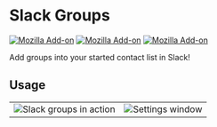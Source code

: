 # Slack Groups

[![Mozilla Add-on](https://img.shields.io/amo/v/slack-groups.svg)](https://addons.mozilla.org/firefox/addon/slack-groups/)
[![Mozilla Add-on](https://img.shields.io/amo/stars/slack-groups.svg)](https://addons.mozilla.org/firefox/addon/slack-groups/reviews/)
[![Mozilla Add-on](https://img.shields.io/amo/users/slack-groups.svg)](https://addons.mozilla.org/firefox/addon/slack-groups/)

Add groups into your started contact list in Slack!

## Usage

<table>
<tr>
  <td><img src="https://addons.cdn.mozilla.net/user-media/previews/full/227/227359.png" alt="Slack groups in action"></td>
  <td><img src="https://addons.cdn.mozilla.net/user-media/previews/full/227/227360.png" alt="Settings window"></td>
</tr>
</table>
